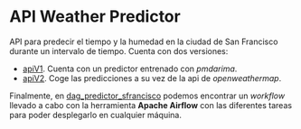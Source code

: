 # API Weather Predictor
API para predecir el tiempo y la humedad en la ciudad de San Francisco durante un intervalo de tiempo. Cuenta con dos versiones:
- [apiV1](./apiV1). Cuenta con un predictor entrenado con *pmdarima*. 
- [apiV2](./apiV2). Coge las predicciones a su vez de la api de *openweathermap*.

Finalmente, en [dag_predictor_sfrancisco](./dag_predictor_sfrancisco.py) podemos encontrar un *workflow* llevado a cabo con la herramienta **Apache Airflow** con las diferentes tareas para poder desplegarlo en cualquier máquina.